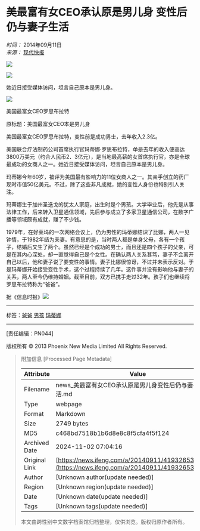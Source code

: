 # 美最富有女CEO承认原是男儿身 变性后仍与妻子生活

*时间：* 2014年09月11日  
*来源：* [现代快报](http://dz.xdkb.net/html/2014-09/11/content_360652.htm)

![](https://dolphin.deliver.ifeng.com/c?z=ifeng&la=0&si=2&ci=23&cg=22&c=29&or=232&l=728&bg=728&b=726&u=https://y0.ifengimg.com/34c4a1d78882290c/2012/0528/1x1.gif)

![](http://h2.ifengimg.com/0f56ee67a4c375c2/2013/1106/indeccode.png)

她近日接受媒体访问，坦言自己原本是男儿身。

![](http://y0.ifengimg.com/cmpp/2014/09/11/03/e2780d76-4889-455a-b00a-20b6146a6aef.jpg)

美国最富女CEO罗思布拉特

原标题：美国最富女CEO本是男儿身

美国最富女CEO罗思布拉特，变性前是成功男士，去年收入2.3亿。

美国联合疗法制药公司首席执行官玛蒂娜·罗思布拉特，单是去年的收入便高达3800万美元（约合人民币2．3亿元），是当地最高薪的女首席执行官，亦是全球最成功的女商人之一。她近日接受媒体访问，坦言自己原本是男儿身。

玛蒂娜今年60岁，被评为美国最有影响力的11位女商人之一。其亲手创立的药厂现时市值50亿美元。不过，除了这些非凡成就，她的变性人身份也特别引人关注。

玛蒂娜生于加州圣迭戈的犹太人家庭，出生时是个男孩。大学毕业后，他先是从事法律工作，后来转入卫星通信领域，先后参与成立了多家卫星通信公司，在数字广播等领域颇有成就，赚了不少钱。

1979年，在好莱坞的一次网络会议上，仍为男性的玛蒂娜结识了比娜，两人一见钟情，于1982年结为夫妻。有意思的是，当时两人都是单身父母，各有一个孩子，结婚后又生了两个。虽然已经是个成功的男士，而且还是四个孩子的父亲，可是在其内心深处，却一直觉得自己是个女性。在确认两人关系甚笃，妻子不会离开自己以后，他和妻子说了要变性的事情。妻子比娜很惊讶，不过并未表示反对。于是玛蒂娜开始接受变性手术，这个过程持续了几年。这件事并没有影响他与妻子的关系，两人至今仍维持婚姻。截至目前，双方已携手走过32年。孩子们也继续将罗思布拉特称为“爸爸”。

据《信息时报》[![](http://img.ifeng.com/page/Logo.gif)](http://www.ifeng.com/)

---

标签：[爸爸](http://search.ifeng.com/sofeng/search.action?c=1&q=%E7%88%B8%E7%88%B8) [男孩](http://search.ifeng.com/sofeng/search.action?c=1&q=%E7%94%B7%E5%AD%A9) [玛蒂娜](http://search.ifeng.com/sofeng/search.action?c=1&q=%E7%8E%9B%E8%92%82%E5%A8%9C) 

---

\[责任编辑：PN044\] 

版权所有 © 2013 Phoenix New Media Limited All Rights Reserved.

> 附加信息 [Processed Page Metadata]
>
> | Attribute       | Value                                  |
> |-----------------|----------------------------------------|
> | Filename        | news_美最富有女CEO承认原是男儿身变性后仍与妻子生活.md                             |
> | Type            | webpage                                 |
> | Format          | Markdown                               |
> | Size            | 2749 bytes                           |
> | MD5             | c468bd7518b1b6d8e8c8f5cfa4f5f124                                  |
> | Archived Date   | 2024-11-02 07:04:16                             |
> | Original Link   | [https://news.ifeng.com/a/20140911/41932653_0.shtml](https://news.ifeng.com/a/20140911/41932653_0.shtml)                         |
> | Author          | [Unknown author(update needed)]                              |
> | Region          | [Unknown region(update needed)]                              |
> | Date            | [Unknown date(update needed)]                                 |
> | Tags            | [Unknown tags(update needed)]                                 |
>
> 本文由跨性别中文数字档案馆归档整理，仅供浏览。版权归原作者所有。
>